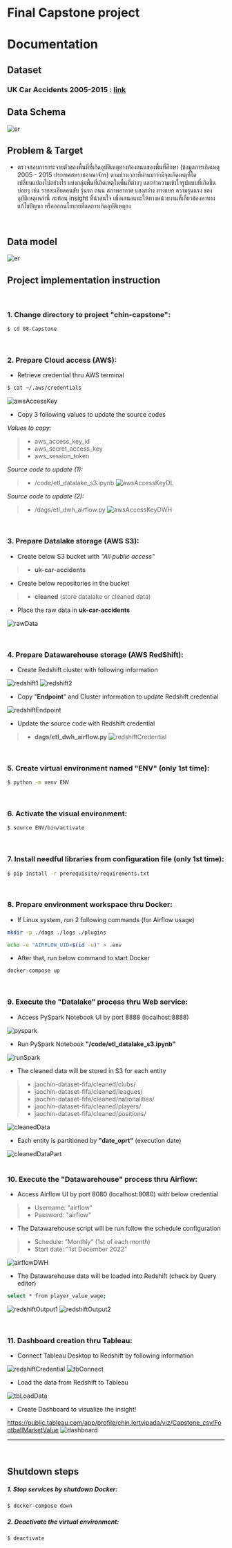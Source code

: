 # Final Capstone project

# Documentation

## Dataset

### UK Car Accidents 2005-2015 : [link](https://www.kaggle.com/datasets/silicon99/dft-accident-data?select=Casualties0515.csv)

## Data Schema

![er](https://github.com/psurasai/SWU-DS525/blob/main/08-Capstone/gallary/orginal_dm.jpeg)
<br>

## Problem & Target
- ตรวจสอบการกระจายตัวของพื้นที่ที่เกิดอุบัติเหตุทางท้องถนนของพื้นที่ศึกษา (ข้อมูลการเกิดเหตุ 2005 - 2015 ประเทศสหราชอาณาจักร) ตามช่วงเวลาที่ผ่านมาว่ามีจุดเกิดเหตุที่ใด เปลี่ยนแปลงไปอย่างไร แบ่งกลุ่มพื้นที่เกิดเหตุในพื้นที่ต่างๆ และทำความเข้าใจรูปแบบที่เกิดขึ้นบ่อยๆ เช่น รายละเอียดคนขับ รุ่นรถ ถนน สภาพอากาศ แสงสว่าง ทางแยก ความรุนแรง ของอุบัติเหตุเหล่านี้ สะท้อน insight ที่น่าสนใจ เพื่อเสนอแนะให้ทางหน่วยงานที่เกี่ยวข้องหาทางแก้ไขปัญหา หรือออกนโยบายที่ลดการเกิดอุบัติเหตุลง
<br>

## Data model

![er](https://github.com/psurasai/SWU-DS525/blob/main/08-Capstone/gallary/final_dm.jpeg)
<br>


## Project implementation instruction
<br>

### 1. Change directory to project **"chin-capstone"**:
```sh
$ cd 08-Capstone
```
<br>

### 2. Prepare Cloud access (AWS):
- Retrieve credential thru AWS terminal
```sh
$ cat ~/.aws/credentials
```
![awsAccessKey](https://github.com/psurasai/SWU-DS525/blob/main/08-Capstone/gallary/access.jpeg)

- Copy 3 following values to update the source codes<br>

*Values to copy:*
> - aws_access_key_id
> - aws_secret_access_key
> - aws_session_token

*Source code to update (1):*
> - /code/etl_datalake_s3.ipynb
![awsAccessKeyDL](https://github.com/psurasai/SWU-DS525/blob/main/08-Capstone/gallary/lake_access.jpeg)

*Source code to update (2):*
> - /dags/etl_dwh_airflow.py
![awsAccessKeyDWH](https://github.com/psurasai/SWU-DS525/blob/main/08-Capstone/gallary/dwh_access.jpeg)

<br>

### 3. Prepare Datalake storage (AWS S3):
- Create below S3 bucket with *"All public access"*
> - **uk-car-accidents**

- Create below repositories in the bucket
> - **cleaned** (store datalake or cleaned data)

- Place the raw data in **uk-car-accidents**

![rawData](https://github.com/psurasai/SWU-DS525/blob/main/08-Capstone/gallary/raw_S3.jpeg)

<br>

### 4. Prepare Datawarehouse storage (AWS RedShift):
- Create Redshift cluster with following information

![redshift1](https://github.com/psurasai/SWU-DS525/blob/main/08-Capstone/gallary/cluster1.jpeg)
![redshift2](https://github.com/psurasai/SWU-DS525/blob/main/08-Capstone/gallary/cluster2.jpeg)

- Copy "**Endpoint**" and Cluster information to update Redshift credential

![redshiftEndpoint](https://github.com/psurasai/SWU-DS525/blob/main/08-Capstone/gallary/endpoint.jpeg)


- Update the source code with Redshift credential
> - **dags/etl_dwh_airflow.py**
![redshiftCredential](document/redshiftCredential.png)

<br>

### 5. Create virtual environment named **"ENV"** (only 1st time):
```sh
$ python -m venv ENV
```
<br>

### 6. Activate the visual environment:
```sh
$ source ENV/bin/activate
```
<br>

### 7. Install needful libraries from configuration file (only 1st time):
```sh
$ pip install -r prerequisite/requirements.txt
```
<br>

### 8. Prepare environment workspace thru Docker:
- If Linux system, run 2 following commands (for Airflow usage)

```sh
mkdir -p ./dags ./logs ./plugins
```
```sh
echo -e "AIRFLOW_UID=$(id -u)" > .env
```

- After that, run below command to start Docker

```sh
docker-compose up
```
<br>

### 9. Execute the **"Datalake"** process thru Web service:
- Access PySpark Notebook UI by port 8888 (localhost:8888)

![pyspark](document/pyspark.png)

- Run PySpark Notebook **"/code/etl_datalake_s3.ipynb"**

![runSpark](document/runSpark.png)

- The cleaned data will be stored in S3 for each entity
> - jaochin-dataset-fifa/cleaned/clubs/<br>
> - jaochin-dataset-fifa/cleaned/leagues/<br>
> - jaochin-dataset-fifa/cleaned/nationalities/<br>
> - jaochin-dataset-fifa/cleaned/players/<br>
> - jaochin-dataset-fifa/cleaned/positions/<br>

![cleanedData](document/cleanedData.png)


- Each entity is partitioned by **"date_oprt"** (execution date)

![cleanedDataPart](document/cleanedDataPart.png)
<br><br>

### 10. Execute the **"Datawarehouse"** process thru Airflow:
- Access Airflow UI by port 8080 (localhost:8080) with below credential
> - Username: "airflow"<br>
> - Password: "airflow"<br>

- The Datawarehouse script will be run follow the schedule configuration
> - Schedule: "Monthly" (1st of each month)<br>
> - Start date: "1st December 2022"

![airflowDWH](document/airflowDWH.png)

- The Datawarehouse data will be loaded into Redshift (check by Query editor)
```sh
select * from player_value_wage;
```
![redshiftOutput1](document/redshiftOutput1.png)
![redshiftOutput2](document/redshiftOutput2.png)

<br>

### 11. Dashboard creation thru Tableau:
- Connect Tableau Desktop to Redshift by following information

![redshiftCredential](document/redshiftCredential.png)
![tbConnect](document/tbConnect.png)

- Load the data from Redshift to Tableau

![tbLoadData](document/tbLoadData.png)

- Create Dashboard to visualize the insight!

https://public.tableau.com/app/profile/chin.lertvipada/viz/Capstone_csv/FootballMarketValue
![dashboard](document/dashboard.png)
<br>
__________
<br>

## Shutdown steps
##### 1. Stop services by shutdown Docker:
```sh
$ docker-compose down
```

##### 2. Deactivate the virtual environment:
```sh
$ deactivate
```